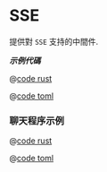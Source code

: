 # SSE

提供對 `SSE` 支持的中間件.

_**示例代碼**_ 

<CodeGroup>
<CodeGroupItem title="main.rs" active>

@[code rust](../../../../codes/sse/src/main.rs)

</CodeGroupItem>
<CodeGroupItem title="Cargo.toml">

@[code toml](../../../../codes/sse/Cargo.toml)

</CodeGroupItem>
</CodeGroup>


### 聊天程序示例

<CodeGroup>
<CodeGroupItem title="main.rs" active>

@[code rust](../../../../codes/sse-chat/src/main.rs)

</CodeGroupItem>
<CodeGroupItem title="Cargo.toml">

@[code toml](../../../../codes/sse-chat/Cargo.toml)

</CodeGroupItem>
</CodeGroup>